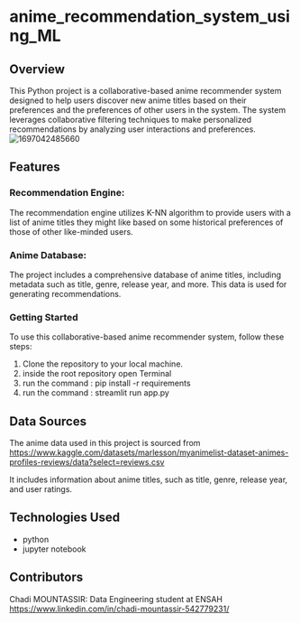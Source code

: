 # anime_recommendation_system_using_ML

## Overview

This Python project is a collaborative-based anime recommender system designed to help users discover new anime titles based on their preferences and the preferences of other users in the system. The system leverages collaborative filtering techniques to make personalized recommendations by analyzing user interactions and preferences.
![1697042485660](https://github.com/HyperShadow666/anime_recommendation_system_using_ML/assets/127450352/6da8ae98-3542-46ae-83d0-58d9e5442d17)

## Features

 ### Recommendation Engine: 
The recommendation engine utilizes K-NN algorithm to provide users with a list of anime titles they might like based on some historical preferences of those of other like-minded users.

### Anime Database: 
The project includes a comprehensive database of anime titles, including metadata such as title, genre, release year, and more. This data is used for generating recommendations.

### Getting Started

To use this collaborative-based anime recommender system, follow these steps:

1) Clone the repository to your local machine.
2) inside the root repository open Terminal
3) run the command : pip install -r requirements
4) run the command : streamlit run app.py

## Data Sources

The anime data used in this project is sourced from 
https://www.kaggle.com/datasets/marlesson/myanimelist-dataset-animes-profiles-reviews/data?select=reviews.csv

It includes information about anime titles, such as title, genre, release year, and user ratings.

## Technologies Used

* python
* jupyter notebook

## Contributors

Chadi MOUNTASSIR: Data Engineering student at ENSAH
https://www.linkedin.com/in/chadi-mountassir-542779231/
